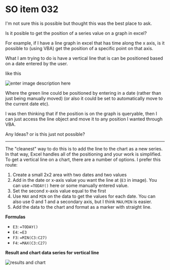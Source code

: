 # SO item 032
I'm not sure this is possible but thought this was the best place to ask.

Is it posible to get the position of a series value on a graph in excel?

For example, if I have a line graph in excel that has time along the x axis, is it possible to (using VBA) get the position of a specific point on that axis.

What I am trying to do is have a vertical line that is can be positioned based on a date entered by the user.

like this

![enter image description here](https://i.stack.imgur.com/n1G6U.jpg)

Where the green line could be positioned by entering in a date (rather than just being manually moved) (or also it could be set to automatically move to the current date etc).

I was then thinking that if the position is on the graph is queryable, then I can just access the line object and move it to any position I wanted through VBA.

Any Ideas? or is this just not possible?

----

The "cleanest" way to do this is to add the line to the chart as a new series. In that way, Excel handles all of the positioning and your work is simplified. To get a vertical line on a chart, there are a number of options. I prefer this route:

1.  Create a small 2x2 area with two dates and two values
2.  Add in the date or x-axis value you want the line at (`E3` in image). You can use `=TODAY()` here or some manually entered value.
3.  Set the second x-axis value equal to the first
4.  Use `MAX` and `MIN` on the data to get the values for each date. You can also use 0 and 1 and a secondary axis, but I think `MAX/MIN` is easier.
5.  Add the data to the chart and format as a marker with straight line.

**Formulas**

*   `E3`: `=TODAY()`
*   `E4`: `=E3`
*   `F3`: `=MIN(C3:C27)`
*   `F4`: `=MAX(C3:C27)`

**Result and chart data series for vertical line**

![results and chart](https://i.stack.imgur.com/ELSZS.png)
